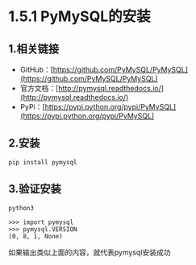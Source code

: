 # 1.5.1 PyMySQL的安装

## 1.相关链接

* GitHub：[https://github.com/PyMySQL/PyMySQL](https://github.com/PyMySQL/PyMySQL)
* 官方文档：[http://pymysql.readthedocs.io/](http://pymysql.readthedocs.io/)
* PyPi：[https://pypi.python.org/pypi/PyMySQL](https://pypi.python.org/pypi/PyMySQL)

## 2.安装

```text
pip install pymysql
```

## 3.验证安装

```text
python3

>>> import pymysql
>>> pymysql.VERSION
(0, 8, 1, None)
```

如果输出类似上面的内容，就代表pymysql安装成功

